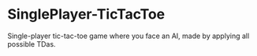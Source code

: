 # SinglePlayer-TicTacToe
Single-player tic-tac-toe game where you face an AI, made by applying all possible TDas.
